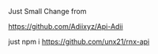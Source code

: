Just Small Change from

https://github.com/Adiixyz/Api-Adii


just npm i https://github.com/unx21/rnx-api
